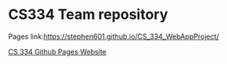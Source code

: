 # CS334 Team repository

Pages link:https://stephen601.github.io/CS_334_WebAppProject/

[CS 334 Github Pages Website](https://stephen601.github.io/CS_334_WebAppProject/)